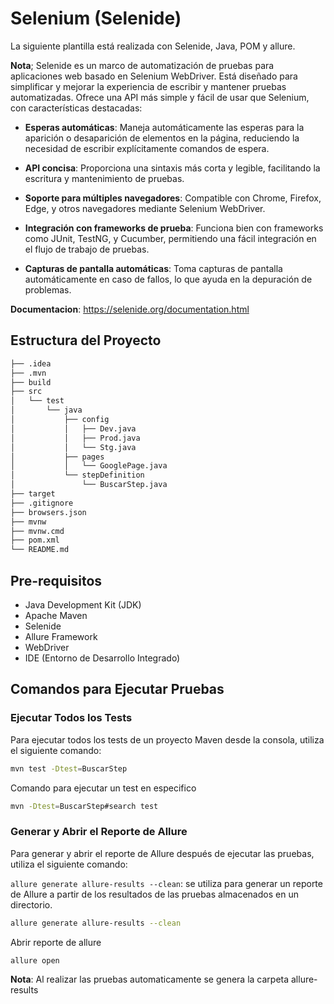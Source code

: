 # Selenium (Selenide)

La siguiente plantilla está realizada con Selenide, Java, POM y allure.

**Nota**; Selenide es un marco de automatización de pruebas para aplicaciones web basado en Selenium WebDriver. Está diseñado para simplificar y mejorar la experiencia de escribir y mantener pruebas automatizadas. Ofrece una API más simple y fácil de usar que Selenium, con características destacadas:

- **Esperas automáticas**: Maneja automáticamente las esperas para la aparición o desaparición de elementos
en la página, reduciendo la necesidad de escribir explícitamente comandos de espera.

- **API concisa**: Proporciona una sintaxis más corta y legible, facilitando la escritura y mantenimiento 
de pruebas.

- **Soporte para múltiples navegadores**: Compatible con Chrome, Firefox, Edge, y otros navegadores 
mediante Selenium WebDriver.

- **Integración con frameworks de prueba**: Funciona bien con frameworks como JUnit, TestNG, y Cucumber, 
permitiendo una fácil integración en el flujo de trabajo de pruebas.

- **Capturas de pantalla automáticas**: Toma capturas de pantalla automáticamente en caso de fallos, lo 
que ayuda en la depuración de problemas.

**Documentacion**:  https://selenide.org/documentation.html
## Estructura del Proyecto

```bash
├── .idea
├── .mvn
├── build
├── src
│   └── test
│       └── java
│           ├── config
│           │   ├── Dev.java
│           │   ├── Prod.java
│           │   └── Stg.java
│           ├── pages
│           │   └── GooglePage.java
│           └── stepDefinition
│               └── BuscarStep.java
├── target
├── .gitignore
├── browsers.json
├── mvnw
├── mvnw.cmd
├── pom.xml
└── README.md
```
## Pre-requisitos
- Java Development Kit (JDK)
- Apache Maven
- Selenide
- Allure Framework
- WebDriver
- IDE (Entorno de Desarrollo Integrado)

## Comandos para Ejecutar Pruebas

### Ejecutar Todos los Tests

Para ejecutar todos los tests de un proyecto Maven desde la consola, utiliza el siguiente comando:

```bash
mvn test -Dtest=BuscarStep
```

Comando para ejecutar un test en especifico
```bash
mvn -Dtest=BuscarStep#search test
```

### Generar y Abrir el Reporte de Allure

Para generar y abrir el reporte de Allure después de ejecutar las pruebas, utiliza el siguiente comando:

`allure generate allure-results --clean`: se utiliza para generar un reporte de Allure a partir
  de los resultados de las pruebas almacenados en un directorio.

```bash
allure generate allure-results --clean
```

Abrir reporte de allure
```bash
allure open
```

**Nota**: Al realizar las pruebas automaticamente se genera la carpeta allure-results
